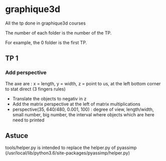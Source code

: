 # graphique3d
All the tp done in graphique3d courses

The number of each folder is the number of the TP.

For example, the 0 folder is the first TP.

## TP  1

### Add perspective
The axe are : x = length, y = width, z = point to us, at the left bottom corner
to stat direct (3 fingers rules)
* Translate the objects to negativ in z
* Add the matrix perspective at the left of matrix multiplications
* perspective(35, 640/480, 0.001, 100) : degree of view, length/width, small number, big number,
  the interval where objects which are here need to printed

## Astuce

tools/helper.py is intended to replace the helper.py of pyassimp
(/usr/local/lib/python3.6/site-packages/pyassimp/helper.py)
